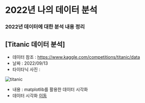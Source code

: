 # 2022년 나의 데이터 분석

### 2022년 데이터에 대한 분석 내용 정리

## [Titanic 데이터 분석]

- 데이터 참조 : https://www.kaggle.com/competitions/titanic/data
- 날짜 : 2022/09/13
- 타이타닉 사진 :

![titanic](https://static.timesofisrael.com/atlantajewishtimes/uploads/2022/03/DT6RD9-640x400.jpg)

- 내용 : matplotlib를 활용한 데이터 시각화
- 데이터 시각화 [이동](./20220913_Titanic.ipynb)
